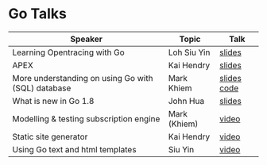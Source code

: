 # Go Talks

| Speaker | Topic | Talk |
| --- | --- | --- |
| Learning Opentracing with Go | Loh Siu Yin | [slides](https://github.com/siuyin/present_opentracing-go) |
| APEX | Kai Hendry | [slides](http://talks.webconverger.com/2017-08-22/) |
| More understanding on using Go with (SQL) database | Mark Khiem | [slides](https://github.com/exklamationmark/talks/blob/master/singapore_gophers_feb_2017/slide.pdf) [code](https://github.com/exklamationmark/talks/tree/master/singapore_gophers_feb_2017) |
| What is new in Go 1.8 | John Hua | [slides](https://www.slideshare.net/huazhihao1/what-is-new-in-go-18-72210978) |
| Modelling & testing subscription engine | Mark (Khiem) | [video](https://youtu.be/5J2tCMWFs8o) |
| Static site generator | Kai Hendry | [video](https://youtu.be/J9yxbpmz-nY) |
| Using Go text and html templates | Siu Yin | [video](https://youtu.be/oRjI-sdiNrY) |
